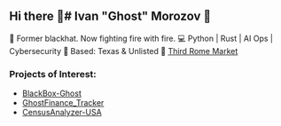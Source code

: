 ## Hi there 👋# Ivan "Ghost" Morozov 👻
🧠 Former blackhat. Now fighting fire with fire.
💻 Python | Rust | AI Ops | Cybersecurity
📍 Based: Texas & Unlisted
🔗 [Third Rome Market](https://thirdromemarket.com)

### Projects of Interest:
- [BlackBox-Ghost](https://github.com/recovering-blackhat/BlackBox-Ghost)
- [GhostFinance_Tracker](https://github.com/recovering-blackhat/GhostFinance_Tracker)
- [CensusAnalyzer-USA](https://github.com/recovering-blackhat/CensusAnalyzer-USA)

<!--
**leaderisaGhost/leaderisaGhost** is a ✨ _special_ ✨ repository because its `README.md` (this file) appears on your GitHub profile.

Here are some ideas to get you started:

- 🔭 I’m currently working on ...
- 🌱 I’m currently learning ...
- 👯 I’m looking to collaborate on ...
- 🤔 I’m looking for help with ...
- 💬 Ask me about ...
- 📫 How to reach me: ...
- 😄 Pronouns: ...
- ⚡ Fun fact: ...
-->
